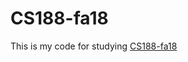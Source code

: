 # CS188-fa18

This is my code for studying [CS188-fa18](https://inst.eecs.berkeley.edu/~cs188/fa18/index.html)
